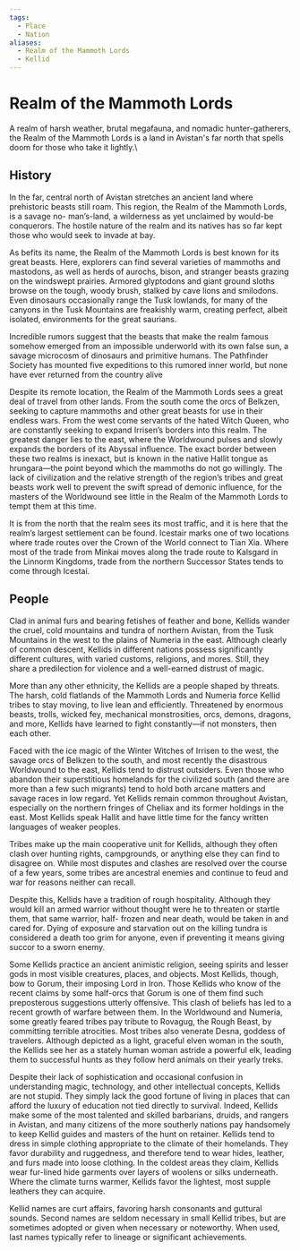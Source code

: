 ```yaml
---
tags:
  - Place
  - Nation
aliases:
  - Realm of the Mammoth Lords
  - Kellid
---
```

# Realm of the Mammoth Lords
A realm of harsh weather, brutal megafauna, and nomadic hunter-gatherers, the Realm of the Mammoth Lords is a land in Avistan's far north that spells doom for those who take it lightly.\
## History 
In the far, central north of Avistan stretches an ancient land where prehistoric beasts still roam. This region, the Realm of the Mammoth Lords, is a savage no- man’s-land, a wilderness as yet unclaimed by would-be conquerors. The hostile nature of the realm and its natives has so far kept those who would seek to invade at bay.

As befits its name, the Realm of the Mammoth Lords is best known for its great beasts. Here, explorers can find several varieties of mammoths and mastodons, as well as herds of aurochs, bison, and stranger beasts grazing on the windswept prairies. Armored glyptodons and giant ground sloths browse on the tough, woody brush, stalked by cave lions and smilodons. Even dinosaurs occasionally range the Tusk lowlands, for many of the canyons in the Tusk Mountains are freakishly warm, creating perfect, albeit isolated, environments for the great saurians.

Incredible rumors suggest that the beasts that make the realm famous somehow emerged from an impossible underworld with its own false sun, a savage microcosm of dinosaurs and primitive humans. The Pathfinder Society has mounted five expeditions to this rumored inner world, but none have ever returned from the country alive

Despite its remote location, the Realm of the Mammoth Lords sees a great deal of travel from other lands. From the south come the orcs of Belkzen, seeking to capture mammoths and other great beasts for use in their endless wars. From the west come servants of the hated Witch Queen, who are constantly seeking to expand Irrisen’s borders into this realm. The greatest danger lies to the east, where the Worldwound pulses and slowly expands the borders of its Abyssal influence. The exact border between these two realms is inexact, but is known in the native Hallit tongue as hrungara—the point beyond which the mammoths do not go willingly. The lack of civilization and the relative strength of the region’s tribes and great beasts work well to prevent the swift spread of demonic influence, for the masters of the Worldwound see little in the Realm of the Mammoth Lords to tempt them at this time.

It is from the north that the realm sees its most traffic, and it is here that the realm’s largest settlement can be found. Icestair marks one of two locations where trade routes over the Crown of the World connect to Tian Xia. Where most of the trade from Minkai moves along the trade route to Kalsgard in the Linnorm Kingdoms, trade from the northern Successor States tends to come through Icestai.

## People
Clad in animal furs and bearing fetishes of feather and bone, Kellids wander the cruel, cold mountains and tundra of northern Avistan, from the Tusk Mountains in the west to the plains of Numeria in the east. Although clearly of common descent, Kellids in different nations possess significantly different cultures, with varied customs, religions, and mores. Still, they share a predilection for violence and a well-earned distrust of magic.

More than any other ethnicity, the Kellids are a people shaped by threats. The harsh, cold flatlands of the Mammoth Lords and Numeria force Kellid tribes to stay moving, to live lean and efficiently. Threatened by enormous beasts, trolls, wicked fey, mechanical monstrosities, orcs, demons, dragons, and more, Kellids have learned to fight constantly—if not monsters, then each other.

Faced with the ice magic of the Winter Witches of Irrisen to the west, the savage orcs of Belkzen to the south, and most recently the disastrous Worldwound to the east, Kellids tend to distrust outsiders. Even those who abandon their superstitious homelands for the civilized south (and there are more than a few such migrants) tend to hold both arcane matters and savage races in low regard. Yet Kellids remain common throughout Avistan, especially on the northern fringes of Cheliax and its former holdings in the east. Most Kellids speak Hallit and have little time for the fancy written languages of weaker peoples.

Tribes make up the main cooperative unit for Kellids, although they often clash over hunting rights, campgrounds, or anything else they can find to disagree on. While most disputes and clashes are resolved over the course of a few years, some tribes are ancestral enemies and continue to feud and war for reasons neither can recall.

Despite this, Kellids have a tradition of rough hospitality. Although they would kill an armed warrior without thought were he to threaten or startle them, that same warrior, half- frozen and near death, would be taken in and cared for. Dying of exposure and starvation out on the killing tundra is considered a death too grim for anyone, even if preventing it means giving succor to a sworn enemy.

Some Kellids practice an ancient animistic religion, seeing spirits and lesser gods in most visible creatures, places, and objects. Most Kellids, though, bow to Gorum, their imposing Lord in Iron. Those Kellids who know of the recent claims by some half-orcs that Gorum is one of them find such preposterous suggestions utterly offensive. This clash of beliefs has led to a recent growth of warfare between them. In the Worldwound and Numeria, some greatly feared tribes pay tribute to Rovagug, the Rough Beast, by committing terrible atrocities. Most tribes also venerate Desna, goddess of travelers. Although depicted as a light, graceful elven woman in the south, the Kellids see her as a stately human woman astride a powerful elk, leading them to successful hunts as they follow herd animals on their yearly treks.

Despite their lack of sophistication and occasional confusion in understanding magic, technology, and other intellectual concepts, Kellids are not stupid. They simply lack the good fortune of living in places that can afford the luxury of education not tied directly to survival. Indeed, Kellids make some of the most talented and skilled barbarians, druids, and rangers in Avistan, and many citizens of the more southerly nations pay handsomely to keep Kellid guides and masters of the hunt on retainer. Kellids tend to dress in simple clothing appropriate to the climate of their homelands. They favor durability and ruggedness, and therefore tend to wear hides, leather, and furs made into loose clothing. In the coldest areas they claim, Kellids wear fur-lined hide garments over layers of woolens or silks underneath. Where the climate turns warmer, Kellids favor the lightest, most supple leathers they can acquire.

Kellid names are curt affairs, favoring harsh consonants and guttural sounds. Second names are seldom necessary in small Kellid tribes, but are sometimes adopted or given when necessary or noteworthy. When used, last names typically refer to lineage or significant achievements.